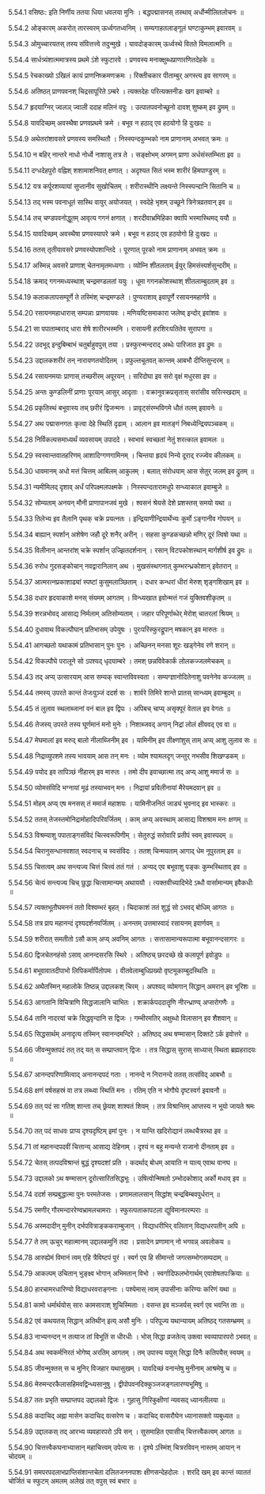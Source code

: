 5.54.1
वसिष्ठः:
इति निर्णीय ततया धिया धवलया मुनिः ।
बद्धपद्मासनस् तस्थाव् अर्धोन्मीलितलोचनः ॥


5.54.2
ओङ्कारम् अकरोत् तारस्वरम् ऊर्ध्वगतध्वनिम् ।
सम्यगाहतलाङ्गूलं घण्टाकुम्भम् इवारवम् ॥


5.54.3
ओमुच्चारयतस् तस्य संवित्तत्त्वे तदुन्मुखे ।
यावदोङ्कारम् ऊर्ध्वस्थे वितते विमलात्मनि ॥


5.54.4
सार्धत्र्यंशात्ममात्रस्य प्रथमे ऽंशे स्फुटारवे ।
प्रणवस्य मनाक्क्षुब्धप्राणारणितदेहके ॥


5.54.5
रेचकाख्यो ऽखिलं कायं प्राणनिष्क्रमणक्रमः ।
रिक्तीचकार पीताम्बुर् अगस्त्य इव सागरम् ॥


5.54.6
अतिष्ठत् प्राणपवनश् चिद्रसापूरिते ऽम्बरे ।
त्यक्तदेहः परित्यक्तनीडः खग इवाम्बरे ॥


5.54.7
हृदयाग्निर् ज्वलञ् ज्वाली ददाह मलिनं वपुः ।
उत्पातपवनोच्छूनो दावश् शुष्कम् इव द्रुमम् ॥


5.54.8
यावदिच्छम् अवस्थैषा प्रणवप्रथमे क्रमे ।
बभूव न हठाद् एव हठयोगो हि दुःखदः ॥


5.54.9
अथेतरांशावसरे प्रणवस्य समस्थितौ ।
निस्स्पन्दकुम्भको नाम प्राणानाम् अभवत् क्रमः ॥


5.54.10
न बहिर् नान्तरे नाधो नोर्ध्वे नाशासु तत्र ते ।
सङ्क्षोभम् अगमन् प्राणा अर्धसंस्तम्भिता इव ॥


5.54.11
दग्धदेहपुरो वह्निश् शशामाशनिवत् क्षणात् ।
अदृश्यत सितं भस्म शारीरं हिमपाण्डुरम् ॥


5.54.12
यत्र कर्पूरशय्यायां सुप्तानीव सुखोचितम् ।
शरीरास्थीनि लक्ष्यन्ते निस्स्पन्दानि सितानि च ॥


5.54.13
तद् भस्म पवनाधूतं सास्थि वायुर् अयोजयत् ।
स्वदेहे भृशम् उच्छूने त्रिनेत्रव्रतवान् इव ॥


5.54.14
तच् चण्डपवनोद्धूतम् आवृत्य गगनं क्षणात् ।
शरदीवाभ्रमिहिका क्वापि भस्मास्थिमद् ययौ ॥


5.54.15
यावदिच्छम् अवस्थैषा प्रणवस्यापरे क्रमे ।
बभूव न हठाद् एव हठयोगो हि दुःखदः ॥


5.54.16
ततस् तृतीयावसरे प्रणवस्योपशान्तिदे ।
पूरणात् पूरको नाम प्राणानाम् अभवत् क्रमः ॥


5.54.17
अस्मिन्न् अवसरे प्राणाश् चेतनामृतमध्यगाः ।
व्योम्नि शीतलताम् ईयुर् हिमसंस्पर्शसुन्दरीम् ॥


5.54.18
क्रमाद् गगनमध्यस्थाश् चन्द्रमण्डलतां ययुः ।
धूमा गगनकोशस्थाश् शीतलाम्बुदताम् इव ॥


5.54.19
कलाकलापसम्पूर्णे ते तस्मिंश् चन्द्रमण्डले ।
पुण्यराशाव् इवापूर्णे रसायनमहार्णवे ॥


5.54.20
रसायनमहाधारास् सम्पन्नाः प्राणवायवः ।
मणियष्टिसमाकारा जलेष्व् इन्दोर् इवांशवः ॥


5.54.21
सा पपाताम्बराद् धारा शेषे शारीरभस्मनि ।
रासायनी हरशिरःपतितेव सुरापगा ॥


5.54.22
उदभूद् इन्दुबिम्बाभं चतुर्बाहुवपुस् तया ।
प्रस्फुरन्मन्दराद् अब्धेः पारिजात इव द्रुमः ॥


5.54.23
उद्दालकशरीरं तन् नारायणतयोदितम् ।
प्रफुल्तचूतवत् कान्तम् आबभौ दीप्तिसुन्दरम् ॥


5.54.24
रसायनमयाः प्राणास् तच्छरीरम् अपूरयन् ।
सरिदोघा इव सरो वृक्षं मधुरसा इव ॥


5.54.25
अन्तः कुण्डलिनीं प्राणाः पूरयाम् आसुर् आदृताः ।
वक्रानुवक्रप्रसृतास् सरांसीव सरित्स्खदाम् ॥


5.54.26
प्रकृतिस्थं बभूवास्य तच् छरीरं द्विजन्मनः ।
प्रावृट्संरम्भविगमे धौतं तलम् इवावनेः ॥


5.54.27
अथ पद्मासनगतः कृत्वा देहे स्थितिं दृढाम् ।
आलान इव मातङ्गं निबध्येन्द्रियपञ्चकम् ॥


5.54.28
निर्विकल्पसमाध्यर्थं व्यवसायम् उपाददे ।
स्वभावं स्वच्छतां नेतुं शरत्काल इवामलः ॥


5.54.29
स्वस्वान्तवातहरिणम् आशादिग्गणगामिनम् ।
चिन्तया हृदयं निन्ये दूराद् रज्ज्वेव कीलकम् ॥


5.54.30
धावमानम् अधो मत्तं चित्तम् आबिलम् आकुलम् ।
बलात् संरोधयाम् आस सेतुर् जलम् इव द्रुतम् ॥


5.54.31
न्यमीमिलद् दृशाव् अर्धं परिपक्ष्मलपक्ष्मके ।
निस्स्पन्दतारामधुपे सन्ध्याकाल इवाम्बुजे ॥


5.54.32
सोम्यताम् अनयन् मौनी प्राणापानजवं मुखे ।
श्वसनं श्रेयसे देशे प्रशस्तस् समयो यथा ॥


5.54.33
तिलेभ्य इव तैलानि पृथक् चक्रे प्रयत्नतः ।
इन्द्रियाणीन्द्रियार्थेभ्यः कूर्मो ऽङ्गानीव गोपयन् ॥


5.54.34
बाह्यान् स्पर्शान् अशेषेण जहौ दूरे शनैर् अरीन् ।
सहसा कुण्डकच्छन्नो मणिर् दूरं त्विषो यथा ॥


5.54.35
विलीनान् आन्तरांश् चक्रे स्पर्शान् उज्झितदर्शनान् ।
रसान् विटपकोशस्थान् मार्गशीर्ष इव द्रुमः ॥


5.54.36
रुरोध गुदसङ्कोचान् नवद्वारानिलान् अथ ।
मुखसंस्थगनात् कुम्भरन्ध्रकोशान् इवेतरान् ॥


5.54.37
आत्मरत्नप्रकाशाढ्यां स्पष्टां कुसुमलाञ्छिताम् ।
दधार कन्धरां धीरां मेरुश् शृङ्गशिखाम् इव ॥


5.54.38
दधार हृदयाकाशे मनस् संयमम् आगतम् ।
विन्ध्यखात इवोन्मत्तं गजं युक्तिवशीकृतम् ॥


5.54.39
शरन्नभोवद् आसाद्य निर्मलाम् अतिसोम्यताम् ।
जहार परिपूर्णाब्धेर् मेरोश् चातरलां श्रियम् ॥


5.54.40
दुधावाथ विकल्पौघान् प्रतिभासम् उपेयुषः ।
पुरःपरिस्फुरद्रूपान् मषकान् इव मारुतः ॥


5.54.41
आगच्छतो यथाकामं प्रतिभासान् पुनः पुनः ।
अच्छिनन् मनसा शूरः खड्गेनेव रणे शरान् ॥


5.54.42
विकल्पौघे परालूने सो ऽपश्यद् धृदयाम्बरे ।
तमश् छन्नविवेकार्कं लोलकज्जलमेचकम् ॥


5.54.43
तद् अप्य् उत्सारयाम् आस सम्यक् स्वान्तविवस्वता ।
सम्यग्ज्ञानोदितेनाशु पवनेनेव कज्जलम् ॥


5.54.44
तमस्य् उपरते कान्तं तेजःपुञ्जं ददर्श सः ।
शार्वरे तिमिरे शान्ते प्रातस् सान्ध्यम् इवाम्बुदम् ॥


5.54.45
तं लुलाव स्थलाब्जानां वनं बाल इव द्विपः ।
अपिबच् चाप्य् असृक्पूरं वेताल इव वेगतः ॥


5.54.46
तेजस्य् उपरते तस्य घूर्णमानं मनो मुनेः ।
निशाब्जवद् अगान् निद्रां लोलं क्षीववद् एव वा ॥


5.54.47
मेघमालां इव मरुद् बालो नीलाब्जिनीम् इव ।
यामिनीम् इव तीक्ष्णांशुस् ताम् अप्य् आशु लुलाव सः ॥


5.54.48
निद्राव्युपशमे तस्य भावयाम् आस तन् मनः ।
व्योम श्यामलदृग् जन्तुर् नभसीव शिखण्डकम् ॥


5.54.49
पयोद इव तापिञ्छं नीहारम् इव मारुतः ।
तमो दीप इवाच्छात्मा तद् अप्य् आशु ममार्ज सः ॥


5.54.50
व्योमसंविदि भग्नायां मूढं तस्याभवन् मनः ।
निद्रायां प्रविलीनायां मैरेयमदवान् इव ॥


5.54.51
मोहम् अप्य् एष मनसस् तं ममार्ज महाशयः ।
यामिनीजनितं जाड्यं भुवनाद् इव भास्करः ॥


5.54.52
ततस् तेजस्तमोनिद्रामोहादिपरिवर्जितम् ।
काम् अप्य् अवस्थाम् आसाद्य विशश्राम मनः क्षणम् ॥


5.54.53
विश्रम्याशु पपाताङ्गसंविदं चित्स्वरूपिणीम् ।
सेतुरुद्धं सरोवारि प्रतीपं स्वम् इवास्पदम् ॥


5.54.54
चिरानुसन्धानवशात् स्वदनाच् च स्वसंविदः ।
ततश् चिन्मयताम् आगाद् धेम नूपुरताम् इव ॥


5.54.55
चित्तत्वम् अथ सन्त्यज्य चित्तं चित्त्वं ततं गतं ।
अन्यद् एव बभूवाशु पङ्कः कुम्भस्थिताव् इव ॥


5.54.56
चेत्यं सन्त्यज्य चिच् छुद्धा चित्सामान्यम् अथाययौ ।
त्यक्तवीच्यादिभेदे ऽब्धौ वार्सामान्यम् इवैकधीः ॥


5.54.57
त्यक्तभूतौघमननं ततो विश्वम्भरं बृहत् ।
चिदाकाशं ततं शुद्धं सो ऽभवद् बोधिम् आगतः ॥


5.54.58
तत्र प्राप महानन्दं दृश्यदर्शनवर्जितम् ।
अनन्तम् उत्तमास्वादं रसायनम् इवार्णवम् ॥


5.54.59
शरीरात् समतीतो ऽसौ काम् अप्य् अवनिम् आगतः ।
सत्तासामान्यरूपात्मा बभूवानन्दसागरः ॥


5.54.60
द्विजचेतनहंसो ऽसाव् आनन्दसरसि स्थिरे ।
अतिष्ठच् छरदच्छे खे कलापूर्ण इवोडुपः ॥


5.54.61
बभूवावातदीपाभो लिपिकर्मार्पितोपमः ।
वीतवेलाम्बुधिप्रख्यो वृष्टमूकाम्बुदस्थितिः ॥


5.54.62
अथैतस्मिन् महालोके तिष्ठन्न् उद्दालकश् चिरम् ।
अपश्यद् व्योमगान् सिद्धान् अमरान् इव भूरिशः ॥


5.54.63
आगतानि विचित्राणि सिद्धजालानि चाभितः ।
शक्रार्कपददातॄणि नीरन्ध्राण्य् अप्सरोगणैः ॥


5.54.64
तानि नादरयां चक्रे सिद्धवृन्दानि स द्विजः ।
गम्भीरमतिर् अक्षुब्धो विलासान् इव शैशवान् ॥


5.54.65
सिद्धसार्थम् अनादृत्य तस्मिन् स्वानन्दमन्दिरे ।
अतिष्ठद् अथ षण्मासान् दिक्तटे ऽर्क इवोत्तरे ॥


5.54.66
जीवन्मुक्तपदं तत् तद् यत् स सम्प्राप्तवान् द्विजः ।
तत्र सिद्धास् सुरास् साध्यास् स्थिता ब्रह्महरादयः ॥


5.54.67
आनन्दपरिणामित्वाद् अनानन्दपदं गताः ।
नानन्दे न निरानन्दे ततस् तत्संविद् आबभौ ॥


5.54.68
क्षणं वर्षसहस्रं वा तत्र लब्ध्वा स्थितिं मनः ।
रतिम् एति न भोगौघे दृष्टस्वर्ग इवावनौ ॥


5.54.69
तत् पदं सा गतिश् शान्ता तच् छ्रेयश् शाश्वतं शिवम् ।
तत्र विश्रान्तिम् आप्तस्य न भूयो जायते श्रमः ॥


5.54.70
तत् पदं साधवः प्राप्य दृश्यदृष्टिम् इमां पुनः ।
न यान्ति खदिरोद्यानं लब्धचैत्ररथा इव ॥


5.54.71
तां महानन्दपदवीं चित्तान्य् आसाद्य देहिनाम् ।
दृश्यं न बहु मन्यन्ते राजानो दीनताम् इव ॥


5.54.72
चेतस् तत्पदविश्रान्तं बुद्धं दृश्यदशां प्रति ।
कदर्थाद् बोधम् आयाति न यात्य् एवाथ वानघ ॥


5.54.73
उद्दालको ऽथ षण्मासान् दूरोत्सारितसिद्धभूः ।
उषित्वोन्मिषतो ऽम्भोदकोशाद् अर्को मधाव् इव ॥


5.54.74
ददर्श सम्प्रबुद्धात्मा पुनः परमतेजसः ।
प्रणामलालसान् सिद्धांश् चन्द्रबिम्बवपुर्धरान् ॥


5.54.75
रमणीर् गौरमन्दाररेण्वभ्रामलचामराः ।
स्फुरत्पताकापटला द्युविमानपरम्पराः ॥


5.54.76
अस्मदादीन् मुनीन् दर्भपवित्राङ्ककराम्बुजान् ।
विद्याधरीभिर् वलितान् विद्याधरपतीन् अपि ॥


5.54.77
ते तम् ऊचुर् महात्मानम् उद्दालकमुनिं तदा ।
प्रसादेन प्रणामान् नो भगवन्न् अवलोकय ॥


5.54.78
आरुह्येमं विमानं त्वम् एहि त्रैविष्टपं पुरं ।
स्वर्ग एव हि सीमान्तो जगत्सम्भोगसम्पदाम् ॥


5.54.79
आकल्पम् उचितान् भुङ्क्ष्व भोगान् अभिमतान् विभो ।
स्वर्गादिफलभोगार्थम् एवाशेषतपःक्रियाः ॥


5.54.80
हारचामरधारिण्यो विद्याधरवराङ्गनाः ।
पश्येमास् त्वाम् उपासीनाः करिण्यः करिणं यथा ॥


5.54.81
कामो धर्मार्थयोस् सारः कामसाराश् शुचिस्मिताः ।
वसन्त इव मञ्जर्यस् स्वर्ग एव भवन्ति ताः ॥


5.54.82
एवं कथयतस् सिद्धान् अतिथीन् इत्य् असौ मुनिः ।
परिपूज्य यथान्यायम् अतिष्ठद् गतसम्भ्रमम् ॥


5.54.83
नाभ्यनन्दन् न तत्याज तां विभूतिं स धीरधीः ।
भोस् सिद्धा व्रजतेत्य् उक्त्वा स्वव्यापारपरो ऽभवत् ॥


5.54.84
अथ स्वकर्मनिरतं भोगेष्व् अरतिम् आगतम् ।
तम् उपास्य ययुस् सिद्धा दिनैः कतिपयैस् स्वयम् ॥


5.54.85
जीवन्मुक्तस् स च मुनिर् विजहार यथासुखम् ।
यावदिच्छं वनान्तेषु मुनीनाम् आश्रमेषु च ॥


5.54.86
मेरुमन्दरकैलासहिमवद्विन्ध्यसानुषु ।
द्वीपोपवनदिक्कुञ्जजङ्गलारण्यभूमिषु ॥


5.54.87
ततः प्रभृति सम्प्राप्तपद उद्दालको द्विजः ।
गुहासु गिरिकुक्षीणां न्यवसद् ध्यानलीलया ॥


5.54.88
कदाचिद् अह्ना मासेन कदाचिद् वत्सरेण च ।
कदाचिद् वत्सरौघेन ध्यानासक्तो व्यबुध्यत ॥


5.54.89
उद्दालकस् तद् आरभ्य व्यवहारपरो ऽपि सन् ।
सुसमाहित एवासीच् चित्तत्त्वैकत्वम् आगतः ॥


5.54.90
चित्तत्त्वैकघनाभ्यासान् महाचित्त्वम् उपेत्य सः ।
दृश्ये ऽस्मिंश् चित्ररविवन् नास्तम् आयान् न चोदयम् ॥


5.54.91
समपरपदलाभप्राप्तिसंशान्तचेता दलितजननपाशः क्षीणसन्देहदोलः ।
शरदि खम् इव कान्तं व्याततं चोर्जितं च स्फुटम् अमलम् अलेखं तत् वपुस् स्वं बभार ॥

